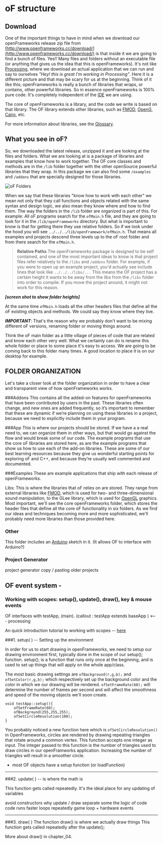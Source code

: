 # oF structure

## Download

One of the important things to have in mind when we download our openFrameworks release zip file from [http://www.openframeworks.cc/download/](http://www.openframeworks.cc/download/) is that inside it we are going to find a bunch of files. Yes!! Many files and folders without an executable file (or anything that gives us the idea that this is openFrameworks). It's not like [Processing](http://processing.org/), where we download an actual application that we can run and say to ourselves *"Hey! this is great I'm working in Processing"*. 
Here it is a different picture and that may be scary for us at the beginning. 
Think of it like this; openFrameworks is really a bunch of libraries that wraps, or contains, other powerful libraries. So in essence openFrameworks is 100% pure code. It's completely independent of the [IDE](https://github.com/ofZach/ofDocs/blob/master/glossary.md#ide) we are using.  

The core of openFrameworks is a library, and the code we write is based on that library.  The OF library extends other libraries, such as [FMOD](http://www.fmod.org/), [OpenG](http://www.opengl.org/), [Cairo](http://cairographics.org/), etc.  

For more information about libraries, see the [Glossary](https://github.com/ofZach/ofDocs/blob/master/glossary.md).

## What you see in oF?

So, we downloaded the latest release, unzipped it and are looking at the files and folders. What we are looking at is a package of libraries and examples that know how to work together. The OF core classes and methods are in the ```/lib``` folder together with the other openSource powerful libraries that they wrap. In this package we can also find some ```/examples``` and ```/addons``` that are specially designed for those libraries. 

![oF Folders](https://raw.github.com/ofZach/ofDocs/5f4cb9c7be0c1787009783d867ebd534b4a8ac28/img/Chapter02/oF_folders.jpg "oF_folders")

When we say that these libraries "know how to work with each other" we mean not only that they call functions and objects related with the same syntax and design logic, we also mean they know where and how to find them. The way the folders in the ```/lib``` folder are organized is part of this. For example: All oF programs search for the ```ofMain.h``` file, and they are going to look for it in the ```/lib/openFrameworks``` directory. But what is important to know is that for getting there they use relative folders. So if we look under the hood you will see ```../../../lib/openFramework/ofMain.h```. That means all examples and projects descend three levels up to the oF root folder and from there search for the ```ofMain.h```.

> **Relative Paths**
> The openFrameworks package is designed to be self contained, and one of the most important ideas to know is that project files refer relatively to the ```/libs``` and ```/addons``` folder.  For example, if you were to open up an example project, you'd actually see include lines that look like ```../../../libs/...```  This means the OF project has a certain height it wants to be away from the libs from the ```/libs``` folder into order to compile.  If you move the project around, it might not work for this reason. 

***[screen shot to show folder heights]***


At the same time ```ofMain.h``` loads all the other headers files that define all the oF existing objects and methods. We could say they know where they live.

***IMPORTANT***: That's the reason why we probably don't want to be mixing different oF versions, renaming folder or moving things around.
 
Think the oF main folder as a little village of pieces of code that are related and know each other very well. What we certainly can do is rename this whole folder or place to some place it's easy to access. We are going to be coming back to this folder many times. A good location to place it is on our desktop for example.


## FOLDER ORGANIZATION
Let's take a closer look at the folder organization in order to have a clear and transparent view of how openFrameworks works.

###Addons
This contains all the added-on features for openFrameworks that have been contributed by users in the past. These libraries often change, and new ones are added frequently, so it’s important to remember that these are dynamic if we’re planning on using these libraries in a project, because we need to explicitly include them in your program.

###App 
This is where our projects should be stored. If we have a a real need to, we can organize them in other ways, but that would go against the flow and would break some of our code. The example programs that use the core oF libraries are stored here, as are the example programs that show us how to use each of the add-on libraries. These are some of our best learning resources because they give us wonderful starting points for exploring oF and C++, and because they’re usually well commented and documented.

###Examples
These are example applications that ship with each release of openFrameworks. 

Libs: This is where the libraries that oF relies on are stored. They range from external libraries like [FMOD](http://www.fmod.org/), which is used for two- and three-dimensional sound manipulation, to the GLee library, which is used for [OpenGL](http://www.opengl.org/) graphics. Most important, we'll see the core openFrameworks  folder, which stores the header files that define all the core oF functionality in six folders. As we find our ideas and techniques becoming more and more sophisticated, we'll probably need more libraries than those provided here. 

### Other
This folder includes an [Arduino](http://www.arduino.cc/) sketch in it. (It allows OF to interface with Arduino?)

### Project Generator
project generator
copy / pasting older projects
 
 
## OF event system -
### Working with scopes: setup(), update(), draw(), key & mouse events 
OF interfaces with testApp, (main).
(callout : testApp extends baseApp ) <--- processing 

An quick introduction tutorial to working with scopes -- [here](http://www.openframeworks.cc/tutorials/developers/001_how_openFrameworks_works.html)

###1. setup( ) -- Setting up the environment

In order for us to start drawing in openFrameworks, we need to setup our drawing environment first, typically done in the scope of our setup(); function. setup(); is a function that runs only once at the beginning, and is used to set up things that will apply on the whole app/class. 

The most basic drawing settings are ```ofBackground(r,g,b);``` and ```ofSetColor(r,g,b);``` which respectively set up the background color and the color in which we our drawing will be rendered. ```ofSetFrameRate(60);``` will determine the number of frames per second and will affect the smoothness and speed of the moving objects we'll soon create.

    void testApp::setup(){
   		ofSetFrameRate(60);
        ofBackground(255,255,255);
        ofSetCircleResolution(100);
    }
    
    
You probably noticed a new function here which is ```ofSetCircleResolution()``` in OpenFrameworks, circles are rendered by drawing repeating triangles that rotate around a common vertex. This function accepts one integer as input. The integer passed to this function is the number of triangles used to draw circles in our openFramworks application. Increasing the number of triangles will result in a smoother circle. 

* most OF objects have a setup function (or loadFunction)

_____________________________________________________________________________

###2. update( ) -- is where the math is

This function gets called repeatedly. It's the ideal place for any updating of variables

avoid constructors
why update / draw 
separate some the logic of code
code runs faster
loops repeatedly
game loop + hardware events

_____________________________________________________________________________


###3. draw( )
The function draw() is where we actually draw things
This function gets called repeatedly after the update();

More about draw() in chapter_04.

